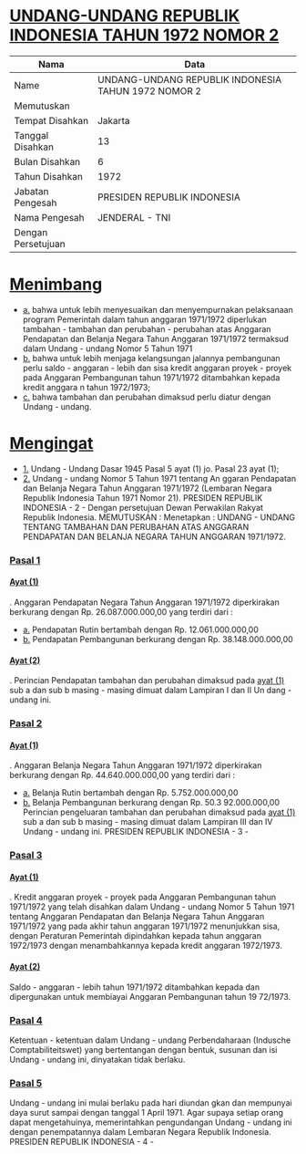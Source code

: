 # [UNDANG-UNDANG REPUBLIK INDONESIA TAHUN 1972 NOMOR 2](http://example.org/legal/document/uu/1972/2)

| Nama | Data |
| ------ | ----- |
|Name|UNDANG-UNDANG REPUBLIK INDONESIA TAHUN 1972 NOMOR 2|
|Memutuskan||
|Tempat Disahkan|Jakarta|
|Tanggal Disahkan|13|
|Bulan Disahkan|6|
|Tahun Disahkan|1972|
|Jabatan Pengesah|PRESIDEN REPUBLIK INDONESIA|
|Nama Pengesah|JENDERAL - TNI|
|Dengan Persetujuan||
# [Menimbang](http://example.org/legal/document/uu/1972/2/menimbang)

* [a.](http://example.org/legal/document/uu/1972/2/menimbang/point/a) bahwa untuk lebih menyesuaikan dan menyempurnakan pelaksanaan program Pemerintah dalam tahun anggaran 1971/1972 diperlukan tambahan - tambahan dan perubahan - perubahan atas Anggaran Pendapatan dan Belanja Negara Tahun Anggaran 1971/1972 termaksud dalam Undang - undang Nomor 5 Tahun 1971
* [b.](http://example.org/legal/document/uu/1972/2/menimbang/point/b) bahwa untuk lebih menjaga kelangsungan jalannya pembangunan perlu saldo - anggaran - lebih dan sisa kredit anggaran proyek - proyek pada Anggaran Pembangunan tahun 1971/1972 ditambahkan kepada kredit anggara n tahun 1972/1973;
* [c.](http://example.org/legal/document/uu/1972/2/menimbang/point/c) bahwa tambahan dan perubahan dimaksud perlu diatur dengan Undang - undang.
# [Mengingat](http://example.org/legal/document/uu/1972/2/mengingat)

* [1.](http://example.org/legal/document/uu/1972/2/mengingat/point/0001) Undang - Undang Dasar 1945 Pasal 5 ayat (1) jo. Pasal 23 ayat (1);
* [2.](http://example.org/legal/document/uu/1972/2/mengingat/point/0002) Undang - undang Nomor 5 Tahun 1971 tentang An ggaran Pendapatan dan Belanja Negara Tahun Anggaran 1971/1972 (Lembaran Negara Republik Indonesia Tahun 1971 Nomor 21). PRESIDEN REPUBLIK INDONESIA - 2 - Dengan persetujuan Dewan Perwakilan Rakyat Republik Indonesia. MEMUTUSKAN : Menetapkan : UNDANG - UNDANG TENTANG TAMBAHAN DAN PERUBAHAN ATAS ANGGARAN PENDAPATAN DAN BELANJA NEGARA TAHUN ANGGARAN 1971/1972.

### [Pasal 1](http://example.org/legal/document/uu/1972/2/pasal/0001)

#### [Ayat (1)](http://example.org/legal/document/uu/1972/2/pasal/0001/version/19720613/ayat/0001)
. Anggaran Pendapatan Negara Tahun Anggaran 1971/1972 diperkirakan berkurang dengan Rp. 26.087.000.000,00 yang terdiri dari :
* [a.](http://example.org/legal/document/uu/1972/2/pasal/0001/version/19720613/ayat/0001/point/a) Pendapatan Rutin bertambah dengan Rp. 12.061.000.000,00
* [b.](http://example.org/legal/document/uu/1972/2/pasal/0001/version/19720613/ayat/0001/point/b) Pendapatan Pembangunan berkurang dengan Rp. 38.148.000.000,00

#### [Ayat (2)](http://example.org/legal/document/uu/1972/2/pasal/0001/version/19720613/ayat/0002)
. Perincian Pendapatan tambahan dan perubahan dimaksud pada [ayat (1)](http://example.org/legal/document/uu/1972/2/pasal/0001/version/19720613/ayat/0001) sub a dan sub b masing - masing dimuat dalam Lampiran I dan II Un dang - undang ini.


### [Pasal 2](http://example.org/legal/document/uu/1972/2/pasal/0002)

#### [Ayat (1)](http://example.org/legal/document/uu/1972/2/pasal/0002/version/19720613/ayat/0001)
. Anggaran Belanja Negara Tahun Anggaran 1971/1972 diperkirakan berkurang dengan Rp. 44.640.000.000,00 yang terdiri dari :
* [a.](http://example.org/legal/document/uu/1972/2/pasal/0002/version/19720613/ayat/0001/point/a) Belanja Rutin bertambah dengan Rp. 5.752.000.000,00
* [b.](http://example.org/legal/document/uu/1972/2/pasal/0002/version/19720613/ayat/0001/point/b) Belanja Pembangunan berkurang dengan Rp. 50.3 92.000.000,00 Perincian pengeluaran tambahan dan perubahan dimaksud pada [ayat (1)](http://example.org/legal/document/uu/1972/2/pasal/0002/version/19720613/ayat/0001) sub a dan sub b masing - masing dimuat dalam Lampiran III dan IV Undang - undang ini. PRESIDEN REPUBLIK INDONESIA - 3 -


### [Pasal 3](http://example.org/legal/document/uu/1972/2/pasal/0003)

#### [Ayat (1)](http://example.org/legal/document/uu/1972/2/pasal/0003/version/19720613/ayat/0001)
. Kredit anggaran proyek - proyek pada Anggaran Pembangunan tahun 1971/1972 yang telah disahkan dalam Undang - undang Nomor 5 Tahun 1971 tentang Anggaran Pendapatan dan Belanja Negara Tahun Anggaran 1971/1972 yang pada akhir tahun anggaran 1971/1972 menunjukkan sisa, dengan Peraturan Pemerintah dipindahkan kepada tahun anggaran 1972/1973 dengan menambahkannya kepada kredit anggaran 1972/1973.

#### [Ayat (2)](http://example.org/legal/document/uu/1972/2/pasal/0003/version/19720613/ayat/0002)
Saldo - anggaran - lebih tahun 1971/1972 ditambahkan kepada dan dipergunakan untuk membiayai Anggaran Pembangunan tahun 19 72/1973.


### [Pasal 4](http://example.org/legal/document/uu/1972/2/pasal/0004)
Ketentuan - ketentuan dalam Undang - undang Perbendaharaan (Indusche Comptabiliteitswet) yang bertentangan dengan bentuk, susunan dan isi Undang - undang ini, dinyatakan tidak berlaku.


### [Pasal 5](http://example.org/legal/document/uu/1972/2/pasal/0005)
Undang - undang ini mulai berlaku pada hari diundan gkan dan mempunyai daya surut sampai dengan tanggal 1 April 1971. Agar supaya setiap orang dapat mengetahuinya, memerintahkan pengundangan Undang - undang ini dengan penempatannya dalam Lembaran Negara Republik Indonesia. PRESIDEN REPUBLIK INDONESIA - 4 -
